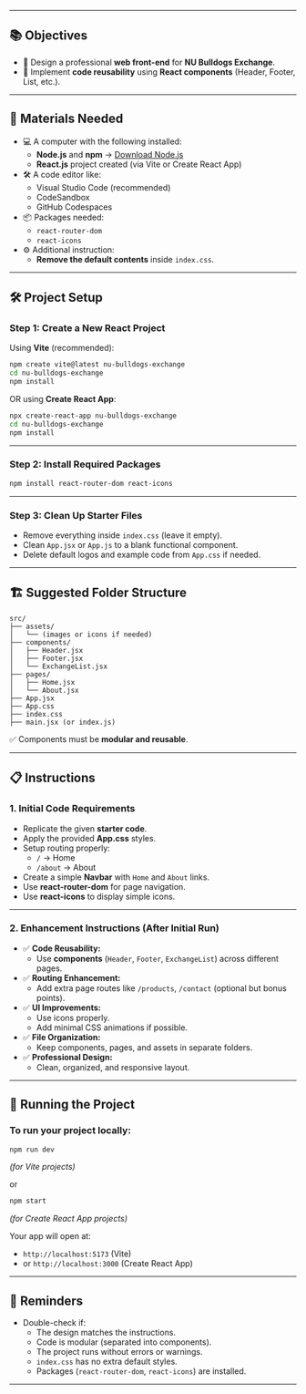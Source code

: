 
---

## 📚 Objectives
- 🎯 Design a professional **web front-end** for **NU Bulldogs Exchange**.
- 🎯 Implement **code reusability** using **React components** (Header, Footer, List, etc.).

---

## 🧰 Materials Needed
- 💻 A computer with the following installed:
  - **Node.js** and **npm** → [Download Node.js](https://nodejs.org/)
  - **React.js** project created (via Vite or Create React App)
- 🛠 A code editor like:
  - Visual Studio Code (recommended)
  - CodeSandbox
  - GitHub Codespaces
- 📦 Packages needed:
  - `react-router-dom`
  - `react-icons`
- ⚙️ Additional instruction:
  - **Remove the default contents** inside `index.css`.

---

## 🛠 Project Setup

### Step 1: Create a New React Project

Using **Vite** (recommended):

```bash
npm create vite@latest nu-bulldogs-exchange
cd nu-bulldogs-exchange
npm install
```

OR using **Create React App**:

```bash
npx create-react-app nu-bulldogs-exchange
cd nu-bulldogs-exchange
npm install
```

---

### Step 2: Install Required Packages

```bash
npm install react-router-dom react-icons
```

---

### Step 3: Clean Up Starter Files
- Remove everything inside `index.css` (leave it empty).
- Clean `App.jsx` or `App.js` to a blank functional component.
- Delete default logos and example code from `App.css` if needed.

---

## 🏗 Suggested Folder Structure

```
src/
├── assets/
│   └── (images or icons if needed)
├── components/
│   ├── Header.jsx
│   ├── Footer.jsx
│   └── ExchangeList.jsx
├── pages/
│   ├── Home.jsx
│   └── About.jsx
├── App.jsx
├── App.css
├── index.css
├── main.jsx (or index.js)
```

✅ Components must be **modular and reusable**.

---

## 📋 Instructions

### 1. Initial Code Requirements
- Replicate the given **starter code**.
- Apply the provided **App.css** styles.
- Setup routing properly:
  - `/` → Home
  - `/about` → About
- Create a simple **Navbar** with `Home` and `About` links.
- Use **react-router-dom** for page navigation.
- Use **react-icons** to display simple icons.

---

### 2. Enhancement Instructions (After Initial Run)
- ✅ **Code Reusability:** 
  - Use **components** (`Header`, `Footer`, `ExchangeList`) across different pages.
- ✅ **Routing Enhancement:** 
  - Add extra page routes like `/products`, `/contact` (optional but bonus points).
- ✅ **UI Improvements:**
  - Use icons properly.
  - Add minimal CSS animations if possible.
- ✅ **File Organization:** 
  - Keep components, pages, and assets in separate folders.
- ✅ **Professional Design:** 
  - Clean, organized, and responsive layout.

---

## 🚀 Running the Project

### To run your project locally:

```bash
npm run dev
```
_(for Vite projects)_

or

```bash
npm start
```
_(for Create React App projects)_

Your app will open at:
- `http://localhost:5173` (Vite)
- or `http://localhost:3000` (Create React App)

---

## 🎯 Reminders
- Double-check if:
  - The design matches the instructions.
  - Code is modular (separated into components).
  - The project runs without errors or warnings.
  - `index.css` has no extra default styles.
  - Packages (`react-router-dom`, `react-icons`) are installed.

---
